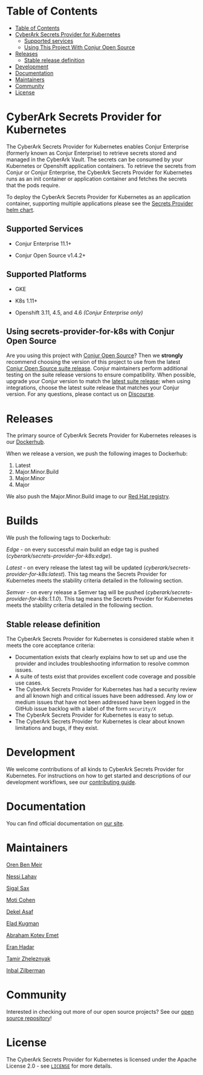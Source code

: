 # Table of Contents

- [Table of Contents](#table-of-contents)
- [CyberArk Secrets Provider for Kubernetes](#cyberark-secrets-provider-for-kubernetes)
  - [Supported services](#supported-services)
  - [Using This Project With Conjur Open Source](#using-secrets-provider-for-k8s-with-conjur-oss)
- [Releases](#releases)
  - [Stable release definition](#stable-release-definition)
- [Development](#development)
- [Documentation](#documentation)
- [Maintainers](#maintainers)
- [Community](#community)
- [License](#license)

# CyberArk Secrets Provider for Kubernetes

The CyberArk Secrets Provider for Kubernetes enables Conjur Enterprise
 (formerly known as Conjur Enterprise) to retrieve secrets stored and managed in the CyberArk Vault.
 The secrets can be consumed by your Kubernetes or Openshift application containers.
 To retrieve the secrets from Conjur or Conjur Enterprise, 
 the CyberArk Secrets Provider for Kubernetes runs as an init container or application
 container and fetches the secrets that the pods require.
 
To deploy the CyberArk Secrets Provider for Kubernetes as an application container, supporting multiple applications please see the [Secrets Provider helm chart](helm). 
 
## Supported Services
- Conjur Enterprise 11.1+

- Conjur Open Source v1.4.2+

## Supported Platforms
- GKE

- K8s 1.11+

- Openshift 3.11, 4.5, and 4.6 _*(Conjur Enterprise only)*_

## Using secrets-provider-for-k8s with Conjur Open Source 

Are you using this project with [Conjur Open Source](https://github.com/cyberark/conjur)? Then we 
**strongly** recommend choosing the version of this project to use from the latest [Conjur Open Source 
suite release](https://docs.conjur.org/Latest/en/Content/Overview/Conjur-OSS-Suite-Overview.html). 
Conjur maintainers perform additional testing on the suite release versions to ensure 
compatibility. When possible, upgrade your Conjur version to match the 
[latest suite release](https://docs.conjur.org/Latest/en/Content/ReleaseNotes/ConjurOSS-suite-RN.htm); 
when using integrations, choose the latest suite release that matches your Conjur version. For any 
questions, please contact us on [Discourse](https://discuss.cyberarkcommons.org/c/conjur/5).

# Releases

The primary source of CyberArk Secrets Provider for Kubernetes releases is our [Dockerhub](https://hub.docker.com/repository/docker/cyberark/secrets-provider-for-k8s).

When we release a version, we push the following images to Dockerhub:
1. Latest
1. Major.Minor.Build
1. Major.Minor
1. Major

We also push the Major.Minor.Build image to our [Red Hat registry](https://catalog.redhat.com/software/containers/cyberark/secrets-provider-for-k8s/5ee814f0ac3db90370949cf0).

# Builds

We push the following tags to Dockerhub:

*Edge* - on every successful main build an edge tag is pushed (_cyberark/secrets-provider-for-k8s:edge_).

*Latest* - on every release the latest tag will be updated (_cyberark/secrets-provider-for-k8s:latest_). This tag means the Secrets Provider for Kubernetes meets the stability criteria detailed in the following section.
 
*Semver* - on every release a Semver tag will be pushed (_cyberark/secrets-provider-for-k8s:1.1.0_). This tag means the Secrets Provider for Kubernetes meets the stability criteria detailed in the following section.

## Stable release definition

The CyberArk Secrets Provider for Kubernetes is considered stable when it meets the core acceptance criteria:

- Documentation exists that clearly explains how to set up and use the provider and includes troubleshooting information to resolve common issues.
- A suite of tests exist that provides excellent code coverage and possible use cases.
- The CyberArk Secrets Provider for Kubernetes has had a security review and all known high and critical issues have been addressed.
Any low or medium issues that have not been addressed have been logged in the GitHub issue backlog with a label of the form `security/X`
- The CyberArk Secrets Provider for Kubernetes is easy to setup.
- The CyberArk Secrets Provider for Kubernetes is clear about known limitations and bugs, if they exist.

# Development

We welcome contributions of all kinds to CyberArk Secrets Provider for Kubernetes. For instructions on
how to get started and descriptions of our development workflows, see our [contributing guide](CONTRIBUTING.md).

# Documentation
You can find official documentation on [our site](https://docs.conjur.org/Latest/en/Content/Integrations/k8s-ocp/cjr-secrets-provider-lp.htm).

# Maintainers

[Oren Ben Meir](https://github.com/orenbm)

[Nessi Lahav](https://github.com/nessiLahav)

[Sigal Sax](https://github.com/sigalsax)

[Moti Cohen](https://github.com/moticless)
 
[Dekel Asaf](https://github.com/tovli)

[Elad Kugman](https://github.com/eladkug)

[Abraham Kotev Emet](https://github.com/abrahamko)

[Eran Hadar](https://github.com/eranha)

[Tamir Zheleznyak](https://github.com/tzheleznyak)

[Inbal Zilberman](https://github.com/InbalZilberman)

# Community

Interested in checking out more of our open source projects? See our [open source repository](https://github.com/cyberark/)!

# License

The CyberArk Secrets Provider for Kubernetes is licensed under the Apache License 2.0 - see [`LICENSE`](LICENSE.md) for more details.
